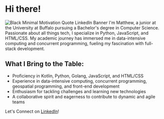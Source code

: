 # Hi there! 
![Black Minimal Motivation Quote LinkedIn Banner](https://github.com/user-attachments/assets/b1ecb75f-3050-4e34-b0e1-ab541111c5d4)
I'm Matthew, a junior at the University at Buffalo pursuing a Bachelor's degree in Computer Science. Passionate about all things tech, I specialize in Python, JavaScript, and HTML/CSS. My academic journey has immersed me in data-intensive computing and concurrent programming, fueling my fascination with full-stack development.

## What I Bring to the Table:
- Proficiency in Kotlin, Python, Golang, JavaScript, and HTML/CSS
- Experience in data-intensive computing, concurrent programming, geospatial programming, and front-end development
- Enthusiasm for tackling challenges and learning new technologies
- A collaborative spirit and eagerness to contribute to dynamic and agile teams

Let's Connect on [LinkedIn](https://www.linkedin.com/in/matthewhcheung/)!
<!--
**MatthewHCheung/MatthewHCheung** is a ✨ _special_ ✨ repository because its `README.md` (this file) appears on your GitHub profile.

Here are some ideas to get you started:

- 🔭 I’m currently working on ...
- 🌱 I’m currently learning ...
- 👯 I’m looking to collaborate on ...
- 🤔 I’m looking for help with ...
- 💬 Ask me about ...
- 📫 How to reach me: ...
- 😄 Pronouns: ...
- ⚡ Fun fact: ...
-->
